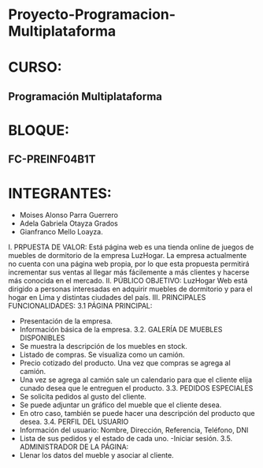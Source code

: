 # Proyecto-Programacion-Multiplataforma
# CURSO:
## Programación Multiplataforma
# BLOQUE: 
## FC-PREINF04B1T
# INTEGRANTES:
- Moises Alonso Parra Guerrero
- Adela Gabriela Otayza Grados
- Gianfranco Mello Loayza.

I. PRPUESTA DE VALOR:
Está página web es una tienda online de juegos de muebles de dormitorio de la empresa LuzHogar. La empresa actualmente no cuenta con una página web propia, por lo que esta propuesta permitirá incrementar sus ventas al llegar más fácilemente a más clientes y hacerse más conocida en el mercado.
II. PÚBLICO OBJETIVO:
LuzHogar Web está dirigido a personas interesadas en adquirir muebles de dormitorio y para el hogar en Lima y distintas ciudades del país.
III. PRINCIPALES FUNCIONALIDADES:
3.1 PÁGINA PRINCIPAL:
- Presentación de la empresa.
- Información básica de la empresa.
3.2. GALERÍA DE MUEBLES DISPONIBLES
- Se muestra la descripción de los muebles en stock.
- Listado de compras. Se visualiza como un camión. 
- Precio cotizado del producto. Una vez que compras se agrega al camión.
- Una vez se agrega al camión sale un calendario para que el cliente elija cunado desea que le entreguen el producto.
3.3. PEDIDOS ESPECIALES
- Se solicita pedidos al gusto del cliente.
- Se puede adjuntar un gráfico del mueble que el cliente desea.
- En otro caso, también se puede hacer una descripción del producto que desea.
3.4. PERFIL DEL USUARIO
- Información del usuario: Nombre, Dirección, Referencia, Teléfono, DNI
- Lista de sus pedidos y el estado de cada uno.
-Iniciar sesión.
3.5. ADMINISTRADOR DE LA PÁGINA:
- Llenar los datos del mueble y asociar al cliente.



